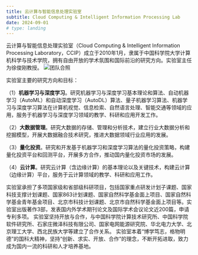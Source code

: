 ```yaml
---
title: 云计算与智能信息处理实验室
subtitle: Cloud Computing & Intelligent Information Processing Lab
date: 2024-09-01
# type: landing
---
```

云计算与智能信息处理实验室（Cloud Computing & Intelligent Information Processing Laboratory，CCIP）成立于2010年1月，隶属于中国科学院大学计算机科学与技术学院，拥有自由开放的学术氛围和国际前沿的研究方向。实验室主任为徐俊刚教授。
![团队合照](team2-16-9.jpg "团队合照")


实验室主要的研究方向和目标：

（1）**机器学习与深度学习**。研究机器学习与深度学习基本理论和算法、自动机器学习（AutoML）和自动深度学习（AutoDL）算法、量子机器学习算法、机器学习与深度学习算法在计算机视觉、信息检索、自然语言处理、智能交通等领域的应用，服务于机器学习与深度学习领域的教学、科研和应用开发工作。

（2）**大数据管理**。研究大数据的存储、管理和分析技术，建立行业大数据分析和挖掘模型，开展大数据融合技术研究，推进大数据领域行业应用的发展。

（3）**量化投资**。研究和开发基于机器学习和深度学习算法的量化投资策略，构建量化投资平台和回测平台，开展多方合作，推动国内量化投资市场的发展。

（4）**云计算**。研究云计算（含边缘计算）的基本理论以及关键技术，构建云计算（边缘计算）平台，服务于云计算领域的教学、科研和应用工作。

实验室承担了多项国家级和省部级科研项目，包括国家重点研发计划子课题、国家科技支撑计划课题、国家863计划课题、国家自然科学基金面上项目、国家自然科学基金青年基金项目、北京市科技计划课题、北京市自然科学基金面上项目等。实验室出版著作3部，发表国内外学术期刊论文及国际学术会议论文近200篇，申请专利多项。
实验室坚持开放与合作，与中国科学院计算技术研究所、中国科学院软件研究所、石家庄微泽科技有限公司、国家电网能源研究院、华北电力大学、北京理工大学、西北民族大学等建立了合作关系。
实验室本着“博学笃志，格物明德”的国科大精神，坚持“创新、求实、开放、合作”的理念，不断开拓进取，致力成为国内一流的科研和人才培养基地。